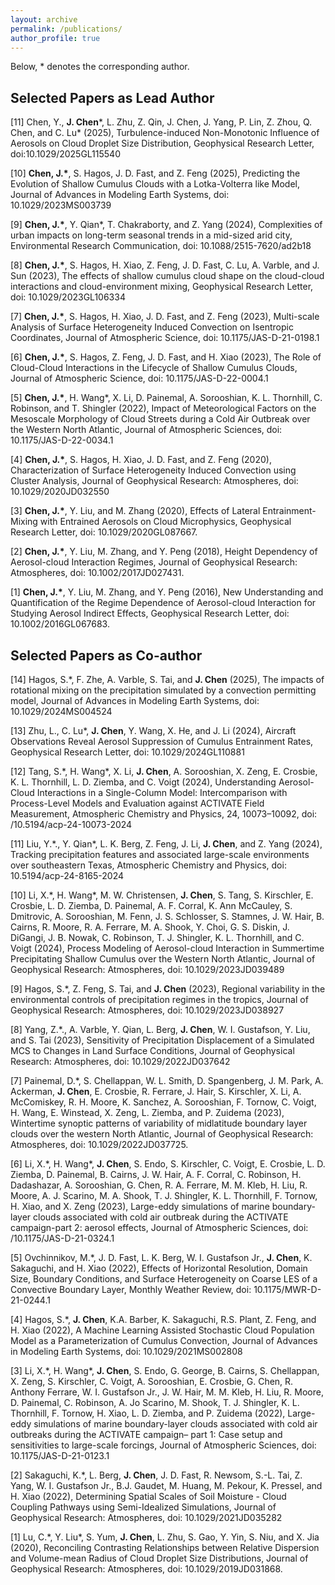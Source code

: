 ```yaml
---
layout: archive
permalink: /publications/
author_profile: true
---
```


Below, * denotes the corresponding author.

Selected Papers as Lead Author
---
[11] Chen, Y., **J. Chen***, L. Zhu, Z. Qin, J. Chen, J. Yang, P. Lin, Z. Zhou, Q. Chen, and C. Lu* (2025), Turbulence-induced Non-Monotonic Influence of Aerosols on Cloud Droplet Size Distribution, Geophysical Research Letter, doi:10.1029/2025GL115540

[10] **Chen, J.\***, S. Hagos, J. D. Fast, and Z. Feng (2025), Predicting the Evolution of Shallow Cumulus Clouds with a Lotka-Volterra like Model, Journal of Advances in Modeling Earth Systems, doi: 10.1029/2023MS003739

[9] **Chen, J.\***, Y. Qian\*, T. Chakraborty, and Z. Yang (2024), Complexities of urban impacts on long-term seasonal trends in a mid-sized arid city, Environmental Research Communication, doi: 10.1088/2515-7620/ad2b18

[8] **Chen, J.\***, S. Hagos, H. Xiao, Z. Feng, J. D. Fast, C. Lu, A. Varble, and J. Sun (2023), The effects of shallow cumulus cloud shape on the cloud-cloud interactions and cloud-environment mixing, Geophysical Research Letter, doi: 10.1029/2023GL106334

[7] **Chen, J.\***, S. Hagos, H. Xiao, J. D. Fast, and Z. Feng (2023), Multi-scale Analysis of Surface Heterogeneity Induced Convection on Isentropic Coordinates, Journal of Atmospheric Science, doi: 10.1175/JAS-D-21-0198.1 

[6] **Chen, J.\***, S. Hagos, Z. Feng, J. D. Fast, and H. Xiao (2023), The Role of Cloud-Cloud Interactions in the Lifecycle of Shallow Cumulus Clouds, Journal of Atmospheric Science, doi: 10.1175/JAS-D-22-0004.1 

[5] **Chen, J.\***, H. Wang\*, X. Li, D. Painemal, A. Sorooshian, K. L. Thornhill, C. Robinson, and T. Shingler (2022), Impact of Meteorological Factors on the Mesoscale Morphology of Cloud Streets during a Cold Air Outbreak over the Western North Atlantic, Journal of Atmospheric Sciences, doi: 10.1175/JAS-D-22-0034.1

[4] **Chen, J.\***, S. Hagos, H. Xiao, J. D. Fast, and Z. Feng (2020), Characterization of Surface Heterogeneity Induced Convection using Cluster Analysis, Journal of Geophysical Research: Atmospheres, doi: 10.1029/2020JD032550

[3] **Chen, J.\***, Y. Liu, and M. Zhang (2020), Effects of Lateral Entrainment-Mixing with Entrained Aerosols on Cloud Microphysics, Geophysical Research Letter, doi: 10.1029/2020GL087667.

[2] **Chen, J.\***, Y. Liu, M. Zhang, and Y. Peng (2018), Height Dependency of Aerosol-cloud Interaction Regimes, Journal of Geophysical Research: Atmospheres, doi: 10.1002/2017JD027431.

[1] **Chen, J.\***, Y. Liu, M. Zhang, and Y. Peng (2016), New Understanding and Quantification of the Regime Dependence of Aerosol-cloud Interaction for Studying Aerosol Indirect Effects, Geophysical Research Letter, doi: 10.1002/2016GL067683.


Selected Papers as Co-author
---
[14] Hagos, S.*, F. Zhe, A. Varble, S. Tai, and **J. Chen** (2025), The impacts of rotational mixing on the precipitation simulated by a convection permitting model, Journal of Advances in Modeling Earth Systems, doi: 10.1029/2024MS004524

[13] Zhu, L., C. Lu\*, **J. Chen**, Y. Wang, X. He, and J. Li (2024), Aircraft Observations Reveal Aerosol Suppression of Cumulus Entrainment Rates, Geophysical Research Letter, doi: 10.1029/2024GL110881

[12] Tang, S.\*, H. Wang\*, X. Li, **J. Chen**, A. Sorooshian, X. Zeng, E. Crosbie, K. L. Thornhill, L. D. Ziemba, and C. Voigt (2024), Understanding Aerosol-Cloud Interactions in a Single-Column Model: Intercomparison with Process-Level Models and Evaluation against ACTIVATE Field Measurement, Atmospheric Chemistry and Physics, 24, 10073–10092, doi: /10.5194/acp-24-10073-2024

[11] Liu, Y.\*., Y. Qian\*, L. K. Berg, Z. Feng, J. Li, **J. Chen**, and Z. Yang (2024), Tracking precipitation features and associated large-scale environments over southeastern Texas, Atmospheric Chemistry and Physics, doi: 10.5194/acp-24-8165-2024

[10] Li, X.\*, H. Wang*, M. W. Christensen, **J. Chen**, S. Tang, S. Kirschler, E. Crosbie, L. D. Ziemba, D. Painemal,  A. F. Corral, K. Ann McCauley, S. Dmitrovic, A. Sorooshian, M. Fenn, J. S. Schlosser, S. Stamnes, J. W. Hair, B. Cairns, R. Moore, R. A. Ferrare, M. A. Shook, Y. Choi, G. S. Diskin, J. DiGangi, J. B. Nowak, C. Robinson, T. J. Shingler, K. L. Thornhill, and C. Voigt (2024), Process Modeling of Aerosol-cloud Interaction in Summertime Precipitating Shallow Cumulus over the Western North Atlantic, Journal of Geophysical Research: Atmospheres, doi: 10.1029/2023JD039489

[9] Hagos, S.\*, Z. Feng, S. Tai, and **J. Chen** (2023), Regional variability in the environmental controls of precipitation regimes in the tropics, Journal of Geophysical Research: Atmospheres, doi: 10.1029/2023JD038927

[8] Yang, Z.\*., A. Varble, Y. Qian, L. Berg, **J. Chen**, W. I. Gustafson, Y. Liu, and S. Tai (2023), Sensitivity of Precipitation Displacement of a Simulated MCS to Changes in Land Surface Conditions, Journal of Geophysical Research: Atmospheres, doi: 10.1029/2022JD037642

[7] Painemal, D.\*, S. Chellappan, W. L. Smith, D. Spangenberg, J. M. Park, A. Ackerman, **J. Chen**, E. Crosbie, R. Ferrare, J. Hair, S. Kirschler, X. Li, A. McComiskey, R. H. Moore, K. Sanchez, A. Sorooshian, F. Tornow, C. Voigt, H. Wang, E. Winstead, X. Zeng, L. Ziemba, and P. Zuidema (2023), Wintertime synoptic patterns of variability of midlatitude boundary layer clouds over the western North Atlantic, Journal of Geophysical Research: Atmospheres, doi: 10.1029/2022JD037725.

[6] Li, X.\*, H. Wang\*, **J. Chen**, S. Endo, S. Kirschler, C. Voigt, E. Crosbie, L. D. Ziemba, D. Painemal, B. Cairns, J. W. Hair, A. F. Corral, C. Robinson, H. Dadashazar, A. Sorooshian, G. Chen, R. A. Ferrare, M. M. Kleb, H. Liu, R. Moore, A. J. Scarino, M. A. Shook, T. J. Shingler, K. L. Thornhill, F. Tornow, H. Xiao, and X. Zeng (2023), Large-eddy simulations of marine boundary-layer clouds associated with cold air outbreak during the ACTIVATE campaign-part 2: aerosol effects, Journal of Atmospheric Sciences, doi: /10.1175/JAS-D-21-0324.1 

[5] Ovchinnikov, M.\*, J. D. Fast, L. K. Berg, W. I. Gustafson Jr., **J. Chen**, K. Sakaguchi, and H. Xiao (2022), Effects of Horizontal Resolution, Domain Size, Boundary Conditions, and Surface Heterogeneity on Coarse LES of a Convective Boundary Layer, Monthly Weather Review, doi: 10.1175/MWR-D-21-0244.1

[4] Hagos, S.\*, **J. Chen**, K.A. Barber, K. Sakaguchi, R.S. Plant, Z. Feng, and H. Xiao (2022), A Machine Learning Assisted Stochastic Cloud Population Model as a Parameterization of Cumulus Convection, Journal of Advances in Modeling Earth Systems, doi: 10.1029/2021MS002808

[3] Li, X.\*, H. Wang\*, **J. Chen**, S. Endo, G. George, B. Cairns, S. Chellappan, X. Zeng, S. Kirschler, C. Voigt, A. Sorooshian, E. Crosbie, G. Chen, R. Anthony Ferrare, W. I. Gustafson Jr., J. W. Hair, M. M. Kleb, H. Liu, R. Moore, D. Painemal, C. Robinson, A. Jo Scarino, M. Shook, T. J. Shingler, K. L. Thornhill, F. Tornow, H. Xiao, L. D. Ziemba, and P. Zuidema (2022), Large-eddy simulations of marine boundary-layer clouds associated with cold air outbreaks during the ACTIVATE campaign– part 1: Case setup and sensitivities to large-scale forcings, Journal of Atmospheric Sciences, doi: 10.1175/JAS-D-21-0123.1

[2] Sakaguchi, K.\*, L. Berg, **J. Chen**, J. D. Fast, R. Newsom, S.-L. Tai, Z. Yang, W. I. Gustafson Jr., B.J. Gaudet, M. Huang, M. Pekour, K. Pressel, and H. Xiao (2022), Determining Spatial Scales of Soil Moisture - Cloud Coupling Pathways using Semi-Idealized Simulations, Journal of Geophysical Research: Atmospheres, doi: 10.1029/2021JD035282

[1] Lu, C.\*, Y. Liu\*, S. Yum, **J. Chen**, L. Zhu, S. Gao, Y. Yin, S. Niu, and X. Jia (2020), Reconciling Contrasting Relationships between Relative Dispersion and Volume-mean Radius of Cloud Droplet Size Distributions, Journal of Geophysical Research: Atmospheres, doi: 10.1029/2019JD031868.
